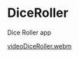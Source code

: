 # DiceRoller
Dice Roller app


[videoDiceRoller.webm](https://user-images.githubusercontent.com/99732365/215066760-58c3078f-3b34-47fb-a907-461aa5b8b02f.webm)

